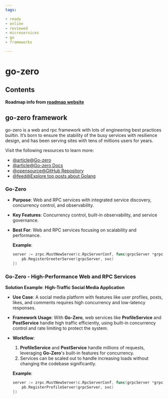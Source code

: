 ```yaml
---
tags:

- ready
- online
- reviewed
- microservices
- go
- frameworks

---
```


# go-zero

## Contents

__Roadmap info from [roadmap website](https://roadmap.sh/golang/go-microservices/go-zero)__

## go-zero framework

go-zero is a web and rpc framework with lots of engineering best practices builtin. It’s born to ensure the stability of the busy services with resilience design, and has been serving sites with tens of millions users for years.

Visit the following resources to learn more:

- [@article@Go-zero](https://go-zero.dev/)
- [@article@Go-zero Docs](https://go-zero.dev/docs/introduction)
- [@opensource@GitHub Repository](https://github.com/zeromicro/go-zero)
- [@feed@Explore top posts about Golang](https://app.daily.dev/tags/golang?ref=roadmapsh)

### __Go-Zero__

- __Purpose__: Web and RPC services with integrated service discovery, concurrency control, and observability.
- __Key Features__: Concurrency control, built-in observability, and service governance.
- __Best For__: Web and RPC services focusing on scalability and performance.

   __Example__:

   ```go
   server := zrpc.MustNewServer(c.RpcServerConf, func(grpcServer *grpc.Server) {
       pb.RegisterGreeterServer(grpcServer, svc)
   })
   ```

### __Go-Zero__ - High-Performance Web and RPC Services

   __Solution Example__: __High-Traffic Social Media Application__

- __Use Case__: A social media platform with features like user profiles, posts, likes, and comments requires high concurrency and low-latency responses.
- __Framework Usage__: With __Go-Zero__, web services like __ProfileService__ and __PostService__ handle high traffic efficiently, using built-in concurrency control and rate limiting to protect the system.
- __Workflow__:
     1. __ProfileService__ and __PostService__ handle millions of requests, leveraging __Go-Zero__'s built-in features for concurrency.
     2. Services can be scaled out to handle increasing loads without changing the codebase significantly.

   __Example__:

   ```go
   server := zrpc.MustNewServer(c.RpcServerConf, func(grpcServer *grpc.Server) {
       pb.RegisterProfileServer(grpcServer, svc)
   })
   ```
